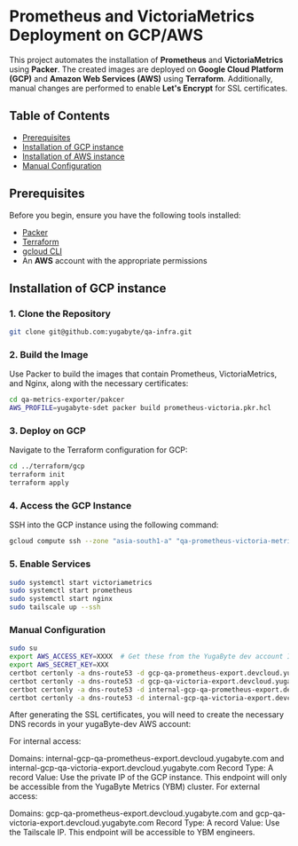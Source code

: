 # Prometheus and VictoriaMetrics Deployment on GCP/AWS

This project automates the installation of **Prometheus** and **VictoriaMetrics** using **Packer**. The created images are deployed on **Google Cloud Platform (GCP)** and **Amazon Web Services (AWS)** using **Terraform**. Additionally, manual changes are performed to enable **Let's Encrypt** for SSL certificates.

## Table of Contents

- [Prerequisites](#prerequisites)
- [Installation of GCP instance](#gcpinstallation)
- [Installation of AWS instance](#awsinstallation)
- [Manual Configuration](#manual-configuration)

## Prerequisites

Before you begin, ensure you have the following tools installed:

- [Packer](https://www.packer.io/downloads)
- [Terraform](https://www.terraform.io/downloads.html)
- [gcloud CLI](https://cloud.google.com/sdk/docs/install)
- An **AWS** account with the appropriate permissions

## Installation of GCP instance

### 1. Clone the Repository
```bash
git clone git@github.com:yugabyte/qa-infra.git
```
### 2. Build the Image
Use Packer to build the images that contain Prometheus, VictoriaMetrics, and Nginx, along with the necessary certificates:
```bash
cd qa-metrics-exporter/pakcer
AWS_PROFILE=yugabyte-sdet packer build prometheus-victoria.pkr.hcl
```

### 3. Deploy on GCP
Navigate to the Terraform configuration for GCP:
```bash 
cd ../terraform/gcp
terraform init
terraform apply
```

### 4. Access the GCP Instance
SSH into the GCP instance using the following command:
```bash
gcloud compute ssh --zone "asia-south1-a" "qa-prometheus-victoria-metrics-exporter" --tunnel-through-iap --project "yugabyte-sdet"
```
### 5. Enable Services
```bash
sudo systemctl start victoriametrics
sudo systemctl start prometheus
sudo systemctl start nginx
sudo tailscale up --ssh
```
### Manual Configuration
```bash
sudo su
export AWS_ACCESS_KEY=XXXX  # Get these from the YugaByte dev account IAM named metrics-exporter
export AWS_SECRET_KEY=XXX  
certbot certonly -a dns-route53 -d gcp-qa-prometheus-export.devcloud.yugabyte.com --agree-tos --non-interactive --no-eff-email --email cloud-ops@yugabyte.com
certbot certonly -a dns-route53 -d gcp-qa-victoria-export.devcloud.yugabyte.com --agree-tos --non-interactive --no-eff-email --email cloud-ops@yugabyte.com
certbot certonly -a dns-route53 -d internal-gcp-qa-prometheus-export.devcloud.yugabyte.com --agree-tos --non-interactive --no-eff-email --email cloud-ops@yugabyte.com
certbot certonly -a dns-route53 -d internal-gcp-qa-victoria-export.devcloud.yugabyte.com --agree-tos --non-interactive --no-eff-email --email cloud-ops@yugabyte.com
```
After generating the SSL certificates, you will need to create the necessary DNS records in your yugaByte-dev AWS account:

For internal access:

Domains: internal-gcp-qa-prometheus-export.devcloud.yugabyte.com and internal-gcp-qa-victoria-export.devcloud.yugabyte.com
Record Type: A record
Value: Use the private IP of the GCP instance. This endpoint will only be accessible from the YugaByte Metrics (YBM) cluster.
For external access:

Domains: gcp-qa-prometheus-export.devcloud.yugabyte.com and gcp-qa-victoria-export.devcloud.yugabyte.com
Record Type: A record
Value: Use the Tailscale IP. This endpoint will be accessible to YBM engineers.


